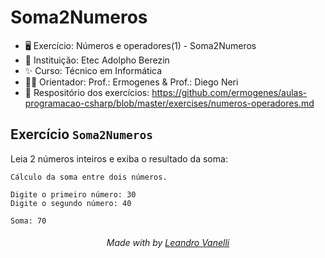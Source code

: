 # Soma2Numeros

* 🖥️ Exercício: Números e operadores(1) - Soma2Numeros
* 🏫 Instituição: Etec Adolpho Berezin
* ✨ Curso: Técnico em Informática
* 👨‍🏫 Orientador: Prof.: Ermogenes & Prof.: Diego Neri
* 📖 Respositório dos exercícios: https://github.com/ermogenes/aulas-programacao-csharp/blob/master/exercises/numeros-operadores.md
  
## Exercício `Soma2Numeros`

Leia 2 números inteiros e exiba o resultado da soma:

```
Cálculo da soma entre dois números.

Digite o primeiro número: 30
Digite o segundo número: 40

Soma: 70
```

<h6 align="center">Made with by <a href="https://github.com/LeoVanelli">Leandro Vanelli</a></h6>
